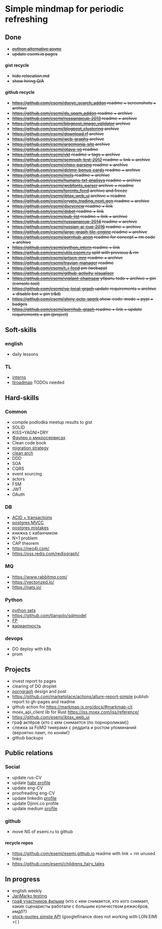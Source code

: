 # Simple mindmap for periodic refreshing 

## Done
- ~~[python alternative async](https://github.com/python-trio/trio)~~
- ~~update esemi.io pages~~

#### gist recycle
- ~~hide relocation.md~~
- ~~show hiring Q/A~~

#### github recycle
- ~~<https://github.com/esemi/dseye_search_addon> readme + screenshots + archive~~
- ~~<https://github.com/esemi/ds_spam_addon> readme + archive~~ 
- ~~<https://github.com/esemi/russianaicup-2013> readme + archive~~ 
- ~~<https://github.com/esemi/blogpost_image_validator> archive~~
- ~~<https://github.com/esemi/blogpost_clustering> archive~~
- ~~<https://github.com/esemi/download.rf> archive~~
- ~~<https://github.com/esemi/web-graphs> archive~~
- ~~<https://github.com/esemi/argemonia-site> archive~~
- ~~<https://github.com/esemi/otava-yo> readme~~
- ~~<https://github.com/esemi/vkt> readme + tags + archive~~
- ~~<https://github.com/esemi/semrush-test-2012> readme + link + archive~~
- ~~<https://github.com/esemi/chips-parsing> readme + archive~~
- ~~<https://github.com/esemi/detmir-bonus-cards> readme + archive~~
- ~~<https://github.com/esemi/mels> readme + archive~~
- ~~<https://github.com/esemi/humans-txt-analisys> readme + archive~~
- ~~<https://github.com/esemi/webfonts_parser> archive + readme~~
- ~~<https://github.com/esemi/torents_feed> archive and freeze~~
- ~~<https://github.com/esemi/ibtax_web_ui> archive + readme~~
- ~~<https://github.com/esemi/crypto_trading_next_gen> readme + archive~~
- ~~<https://github.com/esemi/dseyenew> readme + link~~
- ~~<https://github.com/esemi/dsbot> readme + link~~
- ~~<https://github.com/esemi/pub-list> readme + link + archive~~
- ~~<https://github.com/esemi/russianaicup-2014> readme + archive~~
- ~~<https://github.com/esemi/russian-ai-cup-2016> readme + archive~~
- ~~<https://github.com/esemi/large-graph-tile-engine> readme + archive~~
- ~~<https://github.com/esemi/pornhub-anon> readme for concept + rm code + archive~~
- ~~<https://github.com/esemi/python_intern> readme + link~~
- ~~<https://github.com/esemi/utils.esemi.ru> split with previous & rm~~
- ~~<https://github.com/esemi/prtscn-mnr> readme + archive~~
- ~~<https://github.com/esemi/travian-manager> readme~~
- ~~<https://github.com/esemi/t_j-feed> pin (webapp)~~
- ~~<https://github.com/esemi/github-activity-visualiser>~~
- ~~<https://github.com/esemi/vigilant-chainsaw> убрать todo + archive + pin (console tool)~~
- ~~<https://github.com/esemi/ya-local-graph> update requirements + archive + disable bot + pin (r&d)~~
- ~~<https://github.com/esemi/shiny-octo-spork> show-code-mode + pypi + badges~~
- ~~<https://github.com/esemi/pornhub-graph> readme + link + update requirements + pin (project)~~

## Soft-skills

### english
- daily lessons

### TL 
- [interns](https://habr.com/ru/company/raiffeisenbank/blog/526342/)
- [tlroadmap](https://tlroadmap.io/guide.html#%D0%B4%D0%BB%D1%8F-%D1%81%D0%BE%D1%81%D1%82%D0%B0%D0%B2%D0%BB%D0%B5%D0%BD%D0%B8%D1%8F-%D0%BF%D0%BB%D0%B0%D0%BD%D0%B0-%D1%80%D0%B0%D0%B7%D0%B2%D0%B8%D1%82%D0%B8%D1%8F) TODOs needed


## Hard-skills

### Common
- compile podlodka meetup results to gist
- SOLID
- KISS+YAGNI+DRY
- [Фаулер о микросервисах](https://habr.com/ru/post/249183/)
- Clean code book
- [migration strategy](https://roadmap.sh/backend)
- [clean arch](https://habr.com/ru/company/exness/blog/494370/)
- DDD
- SOA
- CQRS
- event sourcing
- actors
- FSM
- JWT
- OAuth

### DB
- [ACID + transactions](https://postgrespro.ru/docs/postgrespro/10/tutorial-transactions)
- [postgres MVCC](https://habr.com/ru/company/postgrespro/blog/442804/)
- [postgres mistakes](https://habr.com/ru/company/postgrespro/blog/443792/)
- книжка с кабанчиком
- N+1 problem
- CAP theorem
- <https://neo4j.com/>
- <https://oss.redis.com/redisgraph/>

### MQ
- <https://www.rabbitmq.com/>
- <https://vectorized.io/>
- <https://nats.io/>


### Python
- [python sets](https://habr.com/ru/post/516858/)
- <https://github.com/tiangolo/sqlmodel>
- [FP](https://habr.com/ru/post/505928/)
- [вариантность](https://habr.com/ru/post/218753/)

### devops
- DO deploy with k8s
- prom

## Projects
- invest report to pages
- clearing of DO droplet
- [porngraph](https://pgraph.esemi.ru/) design and post
- <https://github.com/marketplace/actions/allure-report-simple> publish report to gh-pages and readme
- github action for <https://markmap.js.org/docs/#markmap-cli>
- moex_api_client lib for Rust <https://iss.moex.com/iss/reference/>
- <https://github.com/esemi/ibtax_web_ui>
- граф актёров {кто с кем снимается (по порнороликам)}
- слежка за FoMO тикерами с реддита и ростом упоминаний {вероятно памп, по коням!}
- github backups

## Public relations

### Social
- update rus-CV
- update [habr profile](https://career.habr.com/esemi)
- update eng-CV
- proofreading eng-CV
- update linkedin [profile](https://www.linkedin.com/in/esemi/)
- update Djinni.co profile
- update medium [profile](https://medium.com/@esemiko)

### github
- move NS of esemi.ru to github

#### recycle repos
- <https://github.com/esemi/esemi.github.io> readme with link + rm unused links
- <https://github.com/esemi/childrens_fairy_tales>


## In progress
- english weekly
- [JanMarko testing](https://github.com/esemi/reimagined-winner)
- [граф участников фильма](https://github.com/esemi/psychic-couscous/projects/1) {кто с кем снимается, кто кого снимает, какие сценаристы работали с большим количеством режисёров, имдб?}
- [stock-quotes simple API](https://github.com/esemi/glowing-octo-broccoli) (googlefinance does not working with LON:EIMI =( )
